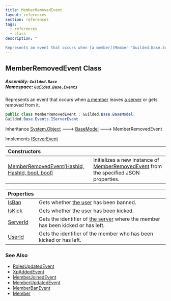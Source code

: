 ```yaml
---
title: MemberRemovedEvent
layout: references
section: references
tags:
  - references
  - class
description: "

Represents an event that occurs when [a member](Member 'Guilded.Base.Servers.Member') leaves [a server](Server 'Guilded.Base.Servers.Server') or gets removed from it."
---
```


## MemberRemovedEvent Class
##### **Assembly:** `Guilded.Base`<br/>**Namespace:** [`Guilded.Base.Events`](Guilded.Base.Events 'Guilded.Base.Events')

Represents an event that occurs when [a member](Member 'Guilded.Base.Servers.Member') leaves [a server](Server 'Guilded.Base.Servers.Server') or gets removed from it.

```csharp
public class MemberRemovedEvent : Guilded.Base.BaseModel,
Guilded.Base.Events.IServerEvent
```

Inheritance [System.Object](https://docs.microsoft.com/en-us/dotnet/api/System.Object 'System.Object') &#129106; [BaseModel](BaseModel 'Guilded.Base.BaseModel') &#129106; MemberRemovedEvent

Implements [IServerEvent](IServerEvent 'Guilded.Base.Events.IServerEvent')

| Constructors | |
| :--- | :--- |
| [MemberRemovedEvent(HashId, HashId, bool, bool)](MemberRemovedEvent.MemberRemovedEvent(HashId,HashId,bool,bool) 'Guilded.Base.Events.MemberRemovedEvent.MemberRemovedEvent(Guilded.Base.HashId, Guilded.Base.HashId, bool, bool)') | Initializes a new instance of [MemberRemovedEvent](MemberRemovedEvent 'Guilded.Base.Events.MemberRemovedEvent') from the specified JSON properties. |

| Properties | |
| :--- | :--- |
| [IsBan](MemberRemovedEvent.IsBan 'Guilded.Base.Events.MemberRemovedEvent.IsBan') | Gets whether [the user](User 'Guilded.Base.Users.User') has been banned. |
| [IsKick](MemberRemovedEvent.IsKick 'Guilded.Base.Events.MemberRemovedEvent.IsKick') | Gets whether [the user](User 'Guilded.Base.Users.User') has been kicked. |
| [ServerId](MemberRemovedEvent.ServerId 'Guilded.Base.Events.MemberRemovedEvent.ServerId') | Gets the identifier of [the server](Server 'Guilded.Base.Servers.Server') where the member has been kicked or has left. |
| [UserId](MemberRemovedEvent.UserId 'Guilded.Base.Events.MemberRemovedEvent.UserId') | Gets the identifier of the member who has been kicked or has left. |

### See Also
- [RolesUpdatedEvent](RolesUpdatedEvent 'Guilded.Base.Events.RolesUpdatedEvent')
- [XpAddedEvent](XpAddedEvent 'Guilded.Base.Events.XpAddedEvent')
- [MemberJoinedEvent](MemberJoinedEvent 'Guilded.Base.Events.MemberJoinedEvent')
- [MemberUpdatedEvent](MemberUpdatedEvent 'Guilded.Base.Events.MemberUpdatedEvent')
- [MemberBanEvent](MemberBanEvent 'Guilded.Base.Events.MemberBanEvent')
- [Member](Member 'Guilded.Base.Servers.Member')